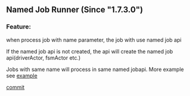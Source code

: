 ## Named Job Runner (Since "1.7.3.0")

### Feature:

when process job with name parameter, the job with use named job api

If the named job api is not created, the api will create the named job api(driverActor, fsmActor etc.)

Jobs with same name will process in same named jobapi. 
More example see [example](https://github.com/wherby/doradilla/blob/c7033d614fd93211c0b33aad650492bf15e5b36d/doradilla-core/src/test/scala/app/NamedJobRunnerSpec.scala)






[commit](https://github.com/wherby/doradilla/commit/c7033d614fd93211c0b33aad650492bf15e5b36d)